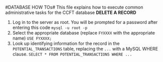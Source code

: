 #DATABASE HOW TOs#
This file explains how to execute common administrative tasks for the CCFT database
**DELETE A RECORD**
1. Log in to the server as root. You will be prompted for a password after entering this code
`mysql -u root -p`
2. Select the appropriate database (replace `FYXXXX` with the appropriate name)
`USE FYXXXX;`
3. Look up identifying information for the record in the `POTENTIAL_TRANSACTIONS` table, replacing the `...` with a MySQL WHERE clause. 
`SELECT * FROM POTENTIAL_TRANSACTIONS WHERE ...`
